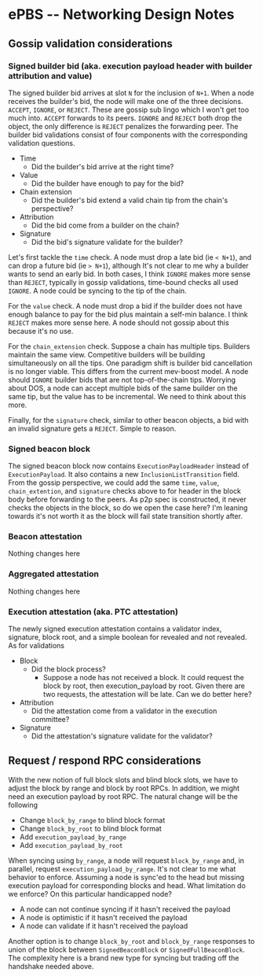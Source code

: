 # ePBS -- Networking Design Notes

## Gossip validation considerations

### Signed builder bid (aka. execution payload header with builder attribution and value)

The signed builder bid arrives at slot `N` for the inclusion of `N+1`. When a node receives the builder's bid, the node will make one of the three decisions. `ACCEPT`, `IGNORE`, or `REJECT`. These are gossip sub lingo which I won't get too much into. `ACCEPT` forwards to its peers. `IGNORE` and `REJECT` both drop the object, the only difference is `REJECT` penalizes the forwarding peer. The builder bid validations consist of four components with the corresponding validation questions.
- Time
    - Did the builder's bid arrive at the right time?
- Value
    - Did the builder have enough to pay for the bid?
- Chain extension
    - Did the builder's bid extend a valid chain tip from the chain's perspective?
- Attribution
    - Did the bid come from a builder on the chain?
- Signature
    - Did the bid's signature validate for the builder?

Let's first tackle the `time` check. A node must drop a late bid (ie `< N+1`), and can drop a future bid (ie `> N+1`), although It's not clear to me why a builder wants to send an early bid. In both cases, I think `IGNORE` makes more sense than `REJECT`, typically in gossip validations, time-bound checks all used `IGNORE`. A node could be syncing to the tip of the chain.

For the `value` check. A node must drop a bid if the builder does not have enough balance to pay for the bid plus maintain a self-min balance. I think `REJECT` makes more sense here. A node should not gossip about this because it's no use.

For the `chain_extension` check. Suppose a chain has multiple tips. Builders maintain the same view. Competitive builders will be building simultaneously on all the tips. One paradigm shift is builder bid cancellation is no longer viable. This differs from the current mev-boost model. A node should `IGNORE` builder bids that are not top-of-the-chain tips. Worrying about DOS, a node can accept multiple bids of the same builder on the same tip, but the value has to be incremental. We need to think about this more.

Finally, for the `signature` check, similar to other beacon objects, a bid with an invalid signature gets a `REJECT`. Simple to reason.

### Signed beacon block

The signed beacon block now contains `ExecutionPayloadHeader` instead of `ExecutionPayload`. It also contains a new `InclusionListTransition` field. From the gossip perspective, we could add the same `time`, `value`, `chain_extention`, and `signature` checks above to for header in the block body before forwarding to the peers. As p2p spec is constructed, it never checks the objects in the block, so do we open the case here? I'm leaning towards it's not worth it as the block will fail state transition shortly after.

### Beacon attestation

Nothing changes here

### Aggregated attestation

Nothing changes here

### Execution attestation (aka. PTC attestation)

The newly signed execution attestation contains a validator index, signature, block root, and a simple boolean for revealed and not revealed. As for validations
* Block
    * Did the block process?
        * Suppose a node has not received a block. It could request the block by root, then execution_payload by root. Given there are two requests, the attestation will be late. Can we do better here?
* Attribution
    * Did the attestation come from a validator in the execution committee?
* Signature
    * Did the attestation's signature validate for the validator?

## Request / respond RPC considerations

With the new notion of full block slots and blind block slots, we have to adjust the block by range and block by root RPCs. In addition, we might need an execution payload by root RPC. The natural change will be the following
- Change `block_by_range` to blind block format
- Change `block_by_root` to blind block format
- Add `execution_payload_by_range`
- Add `execution_payload_by_root`

When syncing using `by_range`, a node will request `block_by_range` and, in parallel, request `execution_payload_by_range`. It's not clear to me what behavior to enforce. Assuming a node is sync'ed to the head but missing execution payload for corresponding blocks and head. What limitation do we enforce? On this particular handicapped node?
- A node can not continue syncing if it hasn't received the payload
- A node is optimistic if it hasn't received the payload
- A node can validate if it hasn't received the payload

Another option is to change `block_by_root` and `block_by_range` responses to union of the block between `SignedBeaconBlock` or `SignedFullBeaconBlock`. The complexity here is a brand new type for syncing but trading off the handshake needed above.



